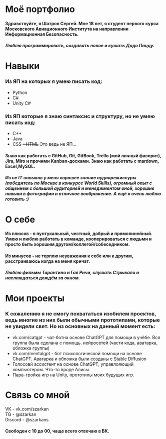 # Моё портфолио

#### Здравствуйте, я Шатров Сергей. Мне 18 лет, я студент первого курса Московского Авиационного Института на направлении Информационная Безопасность.
##### Люблю программировать, создавать новое и кушать Додо Пиццу.


# Навыки
### Из ЯП на которых я умею писать код:
- Python
- C#
- Unity C#
### Из ЯП которые я знаю синтаксис и структуру, но не умею писать код:
- C++
- Java
- CSS
~~- HTML~~ Это ведь не ЯП...
#### Знаю как работать с GitHub, Git, GitBook, Trello (мой личный фаворит), Jira, Miro и прочими Kanban-досками. Знаю как работать с mardown, Excel,MySQL.
##### Из не IT навыков у меня хорошее знание аудиорежиссуры (победитель по Москве в конкурсе World Skills), огромный опыт с общением с большой аудиторией и менеджментом оной, хорошие навыки в фотографии и отличное воображение. А ещё я очень люблю готовить :)


# О себе
#### Из плюсов - я пунтукальный, честный, добрый и прямолинейный. Умею и люблю работать в команде, кооперироваться с людьми и просто быть хорошим другом/коллегой/собеседником.
#### Из минусов - не терплю неуважения к себе или к другим, расстраиваюсь когда на меня кричат.
##### Люблю фильмы Тарантино и Гая Ричи, слушать Стрыкало и наслаждаться дождём за окном.


# Мои проекты
### К сожалению я не смогу похвататься изобилем проектов, ведь многие из них были обычными прототипами, которые не увидели свет. Но из основных на данный момент есть:
- vk.com/catgpt - чат-ботна основе ChatGPT для помощи в учёбе. Вся группа была сделана с помощь. нейросетей (части кода, аватарка, обложка группы)  
- vk.com/mentalgpt - бот психологической помощи на основе ChatGPT. Аватарка и обложка были созданы с Stable Diffusion  
- Голосовй ассистент на основе ChatGPT, управлояющий компьютером. Что-то вроде Алисы.  
- Пара-тройка игр на Unity, прототипы моих будущих игр.  


# Связь со мной
VK - vk.com/szarkan  
TG - @szarkan  
Discord - @szarkans  
#### Свободен с 10 до 00, чаще всего отвечаю в ВК.
